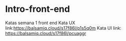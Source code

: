 # Intro-front-end
Katas semana 1 front end
Kata UX link:https://balsamiq.cloud/s17f86l/p1s5q0m
Kata UI link: https://balsamiq.cloud/s17f86l/pcuaggr
